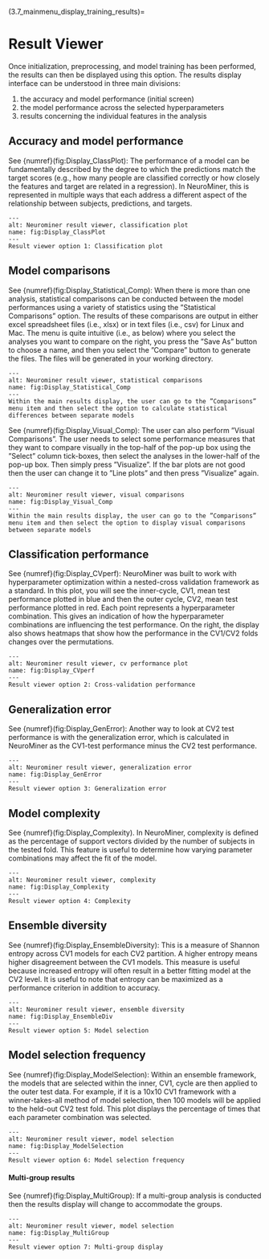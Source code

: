 (3.7_mainmenu_display_training_results)=
# Result Viewer

Once initialization, preprocessing, and model training has been performed, the results can then be displayed using this option. The results display interface can be understood in three main divisions:
1. the accuracy and model performance (initial screen)
2. the model performance across the selected hyperparameters
3. results concerning the individual features in the analysis

## Accuracy and model performance
See {numref}(fig:Display_ClassPlot): The performance of a model can be fundamentally described by the degree to which the predictions match the target scores (e.g., how many people are classified correctly or how closely the features and target are related in a regression). In NeuroMiner, this is represented in multiple ways that each address a different aspect of the relationship between subjects, predictions, and targets.

```{figure} Images/Display_ClassPlot.percentage
---
alt: Neurominer result viewer, classification plot
name: fig:Display_ClassPlot
---
Result viewer option 1: Classification plot
```

## Model comparisons
See {numref}(fig:Display_Statistical_Comp): When there is more than one analysis, statistical comparisons can be conducted between the model performances using a variety of statistics using the ”Statistical Comparisons” option. The results of these comparisons are output in either excel spreadsheet files (i.e., xlsx) or in text files (i.e., csv) for Linux and Mac. The menu is quite intuitive (i.e., as below) where you select the analyses you want to compare on the right, you press the ”Save As” button to choose a name, and then you select the ”Compare” button to generate the files. The files will be generated in your working directory.

```{figure} Images/Display_StatisticalComp.png
---
alt: Neurominer result viewer, statistical comparisons
name: fig:Display_Statistical_Comp
---
Within the main results display, the user can go to the ”Comparisons” menu item and then select the option to calculate statistical differences between separate models
```

See {numref}(fig:Display_Visual_Comp): The user can also perform ”Visual Comparisons”. The user needs to select some performance measures that they want to compare visually in the top-half of the pop-up box using the ”Select” column tick-boxes, then select the analyses in the lower-half of the pop-up box. Then simply press ”Visualize”. If the bar plots are not good then the user can change it to ”Line plots” and then press ”Visualize” again.

```{figure} Images/Display_Visual_Comp.png
---
alt: Neurominer result viewer, visual comparisons
name: fig:Display_Visual_Comp
---
Within the main results display, the user can go to the ”Comparisons” menu item and then select the option to display visual comparisons between separate models
```

## Classification performance
See {numref}(fig:Display_CVperf): NeuroMiner was built to work with hyperparameter optimization within a nested-cross validation framework as a standard. In this plot, you will see the inner-cycle, CV1, mean test performance plotted in blue and then the outer cycle, CV2, mean test performance plotted in red. Each point represents a hyperparameter combination. This gives an indication of how the hyperparameter combinations are influencing the test performance. On the right, the display also shows heatmaps that show how the performance in the CV1/CV2 folds changes over the permutations.


```{figure} Images/Display_CVperf.png
---
alt: Neurominer result viewer, cv performance plot
name: fig:Display_CVperf
---
Result viewer option 2: Cross-validation performance
```


## Generalization error
See {numref}(fig:Display_GenError): Another way to look at CV2 test performance is with the generalization error, which is calculated in NeuroMiner as the CV1-test performance minus the CV2 test performance.

```{figure} Images/Display_GenError.png
---
alt: Neurominer result viewer, generalization error
name: fig:Display_GenError
---
Result viewer option 3: Generalization error
```

## Model complexity
See {numref}(fig:Display_Complexity). In NeuroMiner, complexity is defined as the percentage of support vectors divided by the number of subjects in the tested fold. This feature is useful to determine how varying parameter combinations may affect the fit of the model.

```{figure} Images/Display_Complexity.png
---
alt: Neurominer result viewer, complexity
name: fig:Display_Complexity
---
Result viewer option 4: Complexity
```

## Ensemble diversity
See {numref}(fig:Display_EnsembleDiversity): This is a measure of Shannon entropy across CV1 models for each CV2 partition. A higher entropy means higher disagreement between the CV1 models. This measure is useful because increased entropy will often result in a better fitting model at the CV2 level. It is useful to note that entropy can be maximized as a performance criterion in addition to accuracy.


```{figure} Images/Display_EnsembleDiv.png
---
alt: Neurominer result viewer, ensemble diversity
name: fig:Display_EnsembleDiv
---
Result viewer option 5: Model selection
```

## Model selection frequency
See {numref}(fig:Display_ModelSelection): Within an ensemble framework, the models that are selected within the inner, CV1, cycle are then applied to the outer test data. For example, if it is a 10x10 CV1 framework with a winner-takes-all method of model selection, then 100 models will be applied to the held-out CV2 test fold. This plot displays the percentage of times that each parameter combination was selected.

```{figure} Images/Display_ModelSelection.png
---
alt: Neurominer result viewer, model selection
name: fig:Display_ModelSelection
---
Result viewer option 6: Model selection frequency
```

#### Multi-group results
See {numref}(fig:Display_MultiGroup): If a multi-group analysis is conducted then the results display will change to accommodate the groups.

```{figure} Images/Display_MultiGroup.png
---
alt: Neurominer result viewer, model selection
name: fig:Display_MultiGroup
---
Result viewer option 7: Multi-group display
```
